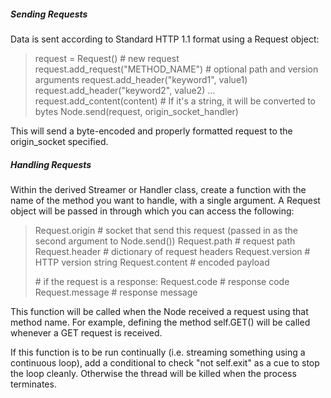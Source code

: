 ##### Sending Requests

Data is sent according to Standard HTTP 1.1 format using a Request object:

> request = Request()       # new request
> request.add_request("METHOD_NAME")  # optional path and version arguments
> request.add_header("keyword1", value1)
> request.add_header("keyword2", value2)
> ...
> request.add_content(content)  # If it's a string, it will be converted to bytes
> Node.send(request, origin_socket_handler)

This will send a byte-encoded and properly formatted request to the origin_socket specified.

##### Handling Requests

Within the derived Streamer or Handler class, create a function with the name of the method you want to handle, with a single argument. A Request object will be passed in through which you can access the following:

> Request.origin      # socket that send this request (passed in as the second argument to Node.send())
> Request.path        # request path
> Request.header    # dictionary of request headers
> Request.version   # HTTP version string
> Request.content   # encoded payload
>
> \# if the request is a response:
> Request.code 	    # response code
> Request.message  # response message

This function will be called when the Node received a request using that method name. For example, defining the method self.GET() will be called whenever a GET request is received. 

If this function is to be run continually (i.e. streaming something using a continuous loop), add a conditional to check "not self.exit" as a cue to stop the loop cleanly. Otherwise the thread will be killed when the process terminates.

